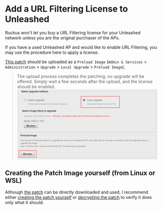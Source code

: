 # Add a URL Filtering License to Unleashed

Ruckus won't let you buy a URL Filtering license for your Unleashed network unless you are the original purchaser of the APs.

If you have a used Unleashed AP and would like to enable URL Filtering, you may use the procedure here to apply a license.

[This patch](../images/unleashed.url_filtering_license.patch.dbg) should be uploaded as a `Preload Image` (`Admin & Services` > `Administration` > `Upgrade` > `Local Upgrade` > `Preload Image`).  
> The upload process completes the patching; no upgrade will be offered. Simply wait a few seconds after the upload, and the license should be enabled.
> ![](../images/Unleashed_Root_Shell.png)

## Creating the Patch Image yourself (from Linux or WSL)

Although [the patch](../images/unleashed.url_filtering_license.patch.dbg) can be directly downloaded and used, I recommend either [creating the patch yourself](../Scripts/create_unleashed_licenses_patch.sh) or [decrypting the patch](DecryptRuckusBackups.md) to verify it does only what it should.
